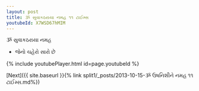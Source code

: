 ```yaml
---
layout: post
title: ૐ સુવાકઠરાયા નમહ ૧૧ ટાઈમ્સ
youtubeId: X7WSD67hMIM
---
```

 
 
 ૐ સુવાકઠરાયા નમહ  
 
 - જેનો ચહેરો સારો છે 
 
  
 
  
 
 
 
 
 
 


{% include youtubePlayer.html id=page.youtubeId %}
 
[Next]({{ site.baseurl }}{% link  split1/_posts/2013-10-15-ૐ ઉષનિશીને નમહ ૧૧ ટાઈમ્સ.md%})
 
